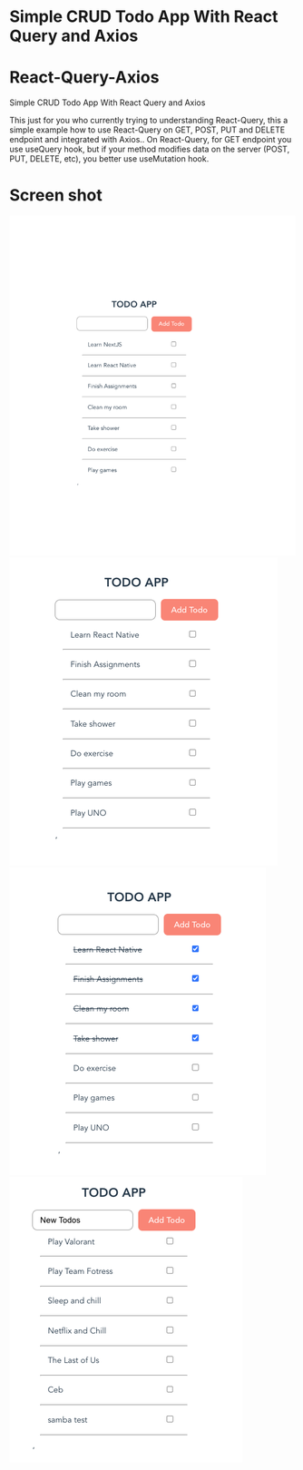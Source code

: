 # Simple CRUD Todo App With React Query and Axios

# React-Query-Axios

Simple CRUD Todo App With React Query and Axios

This just for you who currently trying to understanding React-Query, this a simple example how to use React-Query on GET, POST, PUT and DELETE endpoint and integrated with Axios..
On React-Query, for GET endpoint you use useQuery hook, but if your method modifies data on the server (POST, PUT, DELETE, etc), you better use useMutation hook.

# Screen shot

![1](./1.png)
![2](./2.png)
![3](./3.png)
![4](./4.png)
